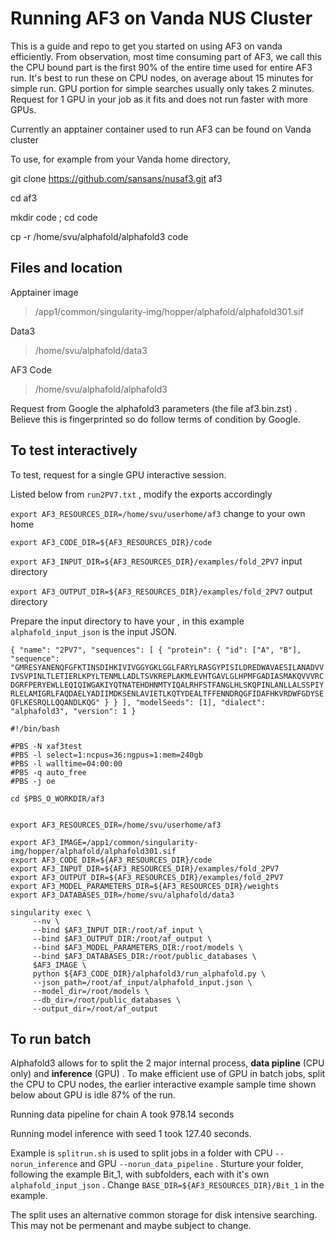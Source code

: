 # Running AF3 on Vanda NUS Cluster

This is a guide and repo to get you started on using AF3 on vanda efficiently. From observation, most time consuming part of AF3, we call this the CPU bound part is the first 90% of the entire time used for entire AF3 run. It's best to run these on CPU nodes, on average about 15 minutes for simple run. GPU portion for simple searches usually only takes 2 minutes. Request for 1 GPU in your job as it fits and does not run faster with more GPUs.

Currently an apptainer container used to run AF3 can be found on Vanda cluster

To use, for example from your Vanda home directory,

git clone https://github.com/sansans/nusaf3.git af3 

cd af3

mkdir code ; cd code

cp -r /home/svu/alphafold/alphafold3 code

## Files and location

Apptainer image 
>/app1/common/singularity-img/hopper/alphafold/alphafold301.sif 

Data3 
>/home/svu/alphafold/data3 

AF3 Code 
>/home/svu/alphafold/alphafold3

Request from Google the alphafold3 parameters (the file af3.bin.zst) . Believe this is fingerprinted so do follow terms of condition by Google.

## To test interactively

To test, request for a single GPU interactive session. 

Listed below from `run2PV7.txt` , modify the exports accordingly

`export AF3_RESOURCES_DIR=/home/svu/userhome/af3` change to your own home

`export AF3_CODE_DIR=${AF3_RESOURCES_DIR}/code`

`export AF3_INPUT_DIR=${AF3_RESOURCES_DIR}/examples/fold_2PV7` input directory

`export AF3_OUTPUT_DIR=${AF3_RESOURCES_DIR}/examples/fold_2PV7` output directory

Prepare the input directory to have your , in this example `alphafold_input_json` is the input JSON. 

`{
  "name": "2PV7",
  "sequences": [
    {
      "protein": {
        "id": ["A", "B"],
        "sequence": "GMRESYANENQFGFKTINSDIHKIVIVGGYGKLGGLFARYLRASGYPISILDREDWAVAESILANADVVIVSVPINLTLETIERLKPYLTENMLLADLTSVKREPLAKMLEVHTGAVLGLHPMFGADIASMAKQVVVRCDGRFPERYEWLLEQIQIWGAKIYQTNATEHDHNMTYIQALRHFSTFANGLHLSKQPINLANLLALSSPIYRLELAMIGRLFAQDAELYADIIMDKSENLAVIETLKQTYDEALTFFENNDRQGFIDAFHKVRDWFGDYSEQFLKESRQLLQQANDLKQG"
      }
    }
  ],
  "modelSeeds": [1],
  "dialect": "alphafold3",
  "version": 1
}`


```
#!/bin/bash

#PBS -N xaf3test
#PBS -l select=1:ncpus=36:ngpus=1:mem=240gb
#PBS -l walltime=04:00:00
#PBS -q auto_free
#PBS -j oe

cd $PBS_O_WORKDIR/af3


export AF3_RESOURCES_DIR=/home/svu/userhome/af3

export AF3_IMAGE=/app1/common/singularity-img/hopper/alphafold/alphafold301.sif
export AF3_CODE_DIR=${AF3_RESOURCES_DIR}/code
export AF3_INPUT_DIR=${AF3_RESOURCES_DIR}/examples/fold_2PV7
export AF3_OUTPUT_DIR=${AF3_RESOURCES_DIR}/examples/fold_2PV7
export AF3_MODEL_PARAMETERS_DIR=${AF3_RESOURCES_DIR}/weights
export AF3_DATABASES_DIR=/home/svu/alphafold/data3

singularity exec \
     --nv \
     --bind $AF3_INPUT_DIR:/root/af_input \
     --bind $AF3_OUTPUT_DIR:/root/af_output \
     --bind $AF3_MODEL_PARAMETERS_DIR:/root/models \
     --bind $AF3_DATABASES_DIR:/root/public_databases \
     $AF3_IMAGE \
     python ${AF3_CODE_DIR}/alphafold3/run_alphafold.py \
     --json_path=/root/af_input/alphafold_input.json \
     --model_dir=/root/models \
     --db_dir=/root/public_databases \
     --output_dir=/root/af_output
```

## To run batch 

Alphafold3 allows for to split the 2 major internal process, **data pipline** (CPU only) and **inference** (GPU) . To make efficient use of GPU in batch jobs, split the CPU to CPU nodes, the earlier interactive example sample time shown below about GPU is idle 87% of the run. 

Running data pipeline for chain A took 978.14 seconds

Running model inference with seed 1 took 127.40 seconds.

Example is `splitrun.sh` is used to split jobs in a folder with CPU `--norun_inference` and GPU `--norun_data_pipeline` . Sturture your folder, following the example Bit_1, with subfolders, each with it's own `alphafold_input_json` . Change `BASE_DIR=${AF3_RESOURCES_DIR}/Bit_1` in the example.

The split uses an alternative common storage for disk intensive searching. This may not be permenant and maybe subject to change. 




